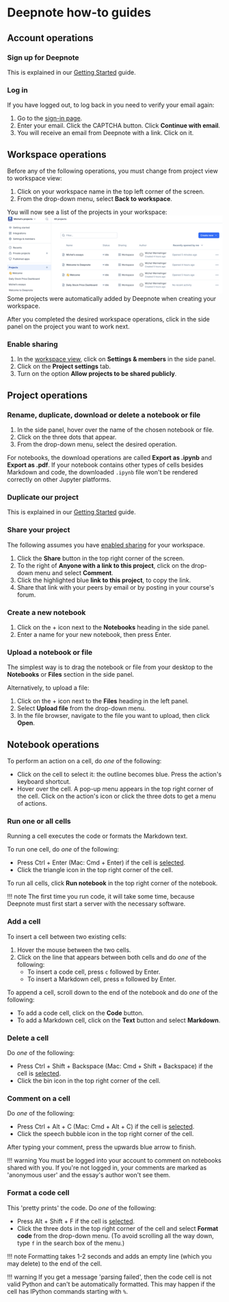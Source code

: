 # Deepnote how-to guides

## Account operations

### Sign up for Deepnote
This is explained in our [Getting Started](getting-started.md#create-a-deepnote-account) guide.

### Log in
If you have logged out, to log back in you need to verify your email again:

1. Go to the [sign-in page](https://deepnote.com/sign-in).
2. Enter your email. Click the CAPTCHA button. Click **Continue with email**.
3. You will receive an email from Deepnote with a link. Click on it.

## Workspace operations
Before any of the following operations, you must change from project view to workspace view:

1. Click on your workspace name in the top left corner of the screen.
2. From the drop-down menu, select **Back to workspace**.

You will now see a list of the projects in your workspace:
![Workspace view](workspace-view.png)
Some projects were automatically added by Deepnote when creating your workspace.

After you completed the desired workspace operations, click in the side panel
on the project you want to work next.

### Enable sharing
1. In the [workspace view](#workspace-operations), click on **Settings & members** in the side panel.
2. Click on the **Project settings** tab.
3. Turn on the option **Allow projects to be shared publicly**.

<!-- ## Create a new workspace
1. Click the drop-down menu in the top left corner labelled with the workspace name.
2. In the drop-down menu, click the + icon next to the email address associated with your
   account.
3. Select your workspace plan.
4. Enter a name for your workspace, and select the appropriate option for what it will be used
   for.
5. Click **continue**.
6. Invite members to the workspace if applicable.
7. Click **Create workspace**. -->

## Project operations

### Rename, duplicate, download or delete a notebook or file
1. In the side panel, hover over the name of the chosen notebook or file.
2. Click on the three dots that appear.
3. From the drop-down menu, select the desired operation.

For notebooks, the download operations are called **Export as .ipynb** and **Export as .pdf**.
If your notebook contains other types of cells besides Markdown and code,
the downloaded `.ipynb` file won't be rendered correctly on other Jupyter platforms.

### Duplicate our project
This is explained in our [Getting Started](getting-started.md#duplicate-our-project) guide.

### Share your project
The following assumes you have [enabled sharing](#enable-sharing) for your workspace.

1. Click the **Share** button in the top right corner of the screen.
2. To the right of **Anyone with a link to this project**, click on the drop-down menu and select **Comment**.
3. Click the highlighted blue **link to this project**, to copy the link.
4. Share that link with your peers by email or by posting in your course's forum.

### Create a new notebook
1. Click on the + icon next to the **Notebooks** heading in the side panel.
2. Enter a name for your new notebook, then press Enter.

### Upload a notebook or file
The simplest way is to drag the notebook or file from your desktop to
the **Notebooks** or **Files** section in the side panel.

Alternatively, to upload a file:

1. Click on the + icon next to the **Files** heading in the left panel.
2. Select **Upload file** from the drop-down menu.
3. In the file browser, navigate to the file you want to upload, then click **Open**.

## Notebook operations

To perform an action on a cell, do *one* of the following:

- Click on the cell to select it: the outline becomes blue. Press the action's keyboard shortcut.
- Hover over the cell. A pop-up menu appears in the top right corner of the cell.
  Click on the action's icon or click the three dots to get a menu of actions.

### Run one or all cells
Running a cell executes the code or formats the Markdown text.

To run one cell, do *one* of the following:

- Press Ctrl + Enter (Mac: Cmd + Enter) if the cell is [selected](#notebook-operations).
- Click the triangle icon in the top right corner of the cell.

To run all cells, click **Run notebook** in the top right corner of the notebook.

!!! note
    The first time you run code, it will take some time, because
    Deepnote must first start a server with the necessary software.

### Add a cell
To insert a cell between two existing cells:

1. Hover the mouse between the two cells.
2. Click on the line that appears between both cells and do *one* of the following:
    - To insert a code cell, press `c` followed by Enter.
    - To insert a Markdown cell, press `m` followed by Enter.

To append a cell, scroll down to the end of the notebook and do *one* of the following:

- To add a code cell, click on the **Code** button.
- To add a Markdown cell, click on the **Text** button and select **Markdown**.

### Delete a cell
Do *one* of the following:

- Press Ctrl + Shift + Backspace (Mac: Cmd + Shift + Backspace) if the cell is [selected](#notebook-operations).
- Click the bin icon in the top right corner of the cell.

### Comment on a cell
Do *one* of the following:

- Press Ctrl + Alt + C (Mac: Cmd + Alt + C) if the cell is [selected](#notebook-operations).
- Click the speech bubble icon in the top right corner of the cell.

After typing your comment, press the upwards blue arrow to finish.

!!! warning
    You must be logged into your account to comment on notebooks shared with you.
    If you're not logged in, your comments are marked as 'anonymous user' and
    the essay's author won't see them.

### Format a code cell
This 'pretty prints' the code. Do *one* of the following:

- Press Alt + Shift + F if the cell is [selected](#notebook-operations).
- Click the three dots in the top right corner of the cell and
  select **Format code** from the drop-down menu.
  (To avoid scrolling all the way down, type `f` in the search box of the menu.)

!!! note
    Formatting takes 1-2 seconds and adds an empty line (which you may delete)
    to the end of the cell.

!!! warning
    If you get a message 'parsing failed',
    then the code cell is not valid Python and can't be automatically formatted.
    This may happen if the cell has IPython commands starting with `%`.